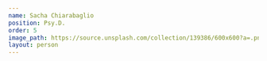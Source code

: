 ```yaml
---
name: Sacha Chiarabaglio
position: Psy.D.
order: 5
image_path: https://source.unsplash.com/collection/139386/600x600?a=.png
layout: person
---
```

 